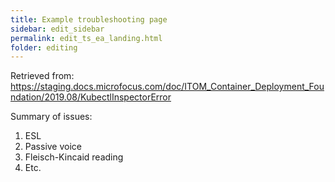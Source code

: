 ```yaml
---
title: Example troubleshooting page
sidebar: edit_sidebar
permalink: edit_ts_ea_landing.html
folder: editing
---
```


Retrieved from: https://staging.docs.microfocus.com/doc/ITOM_Container_Deployment_Foundation/2019.08/KubectlInspectorError

Summary of issues: 

1. ESL
2. Passive voice
3. Fleisch-Kincaid reading
4. Etc.


